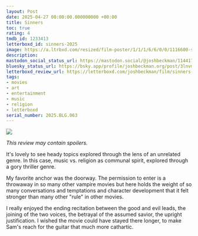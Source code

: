 ```yaml
---
layout: Post
date: 2025-04-27 00:00:00.000000000 +00:00
title: Sinners
toc: true
rating: 4
tmdb_id: 1233413
letterboxd_id: sinners-2025
image: https://a.ltrbxd.com/resized/film-poster/1/1/1/6/6/0/0/1116600-sinners-2025-0-600-0-900-crop.jpg?v=00ce32e0ba
description:
mastodon_social_status_url: https://mastodon.social/@joshbeckman/114417502887237943
bluesky_status_url: https://bsky.app/profile/joshbeckman.org/post/3lnvmkj6x4e2b
letterboxd_review_url: https://letterboxd.com/joshbeckman/film/sinners-2025/
tags:
- movies
- art
- entertainment
- music
- religion
- letterboxd
serial_number: 2025.BLG.063
---
```

 <p><img src="https://a.ltrbxd.com/resized/film-poster/1/1/1/6/6/0/0/1116600-sinners-2025-0-600-0-900-crop.jpg?v=00ce32e0ba"/></p> <p><em>This review may contain spoilers.</em></p> <p>It's lovely to see heady topics explored through the lens of an unrelated genre. In this case, music vs. religion as communal spirit, explored through a gory thriller genre.</p><p>My favorite anchor was the doorway. The permission to enter is a throwaway in so many other vampire movies but here holds the weight of so many conversations and temptations and character development that it felt stronger than many other "rule" in other movies.</p><p>I really enjoyed the ending recitation between the good and evil leads, the joining of the two voices, the betrayal of the assumed savior, the upright justification. I wished the movie could have stayed there longer, to make Sam's reach for the guitar that much more cathartic.</p> 
